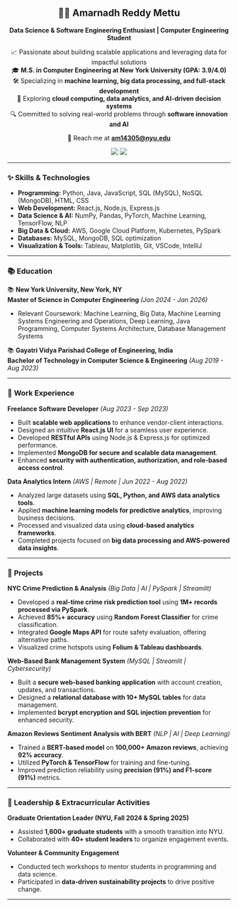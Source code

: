<div align="center">

## 👨‍💻 Amarnadh Reddy Mettu  
**Data Science & Software Engineering Enthusiast | Computer Engineering Student**  

📈 Passionate about building scalable applications and leveraging data for impactful solutions  
🎓 **M.S. in Computer Engineering at New York University (GPA: 3.9/4.0)**  
🛠️ Specializing in **machine learning, big data processing, and full-stack development**  
🚀 Exploring **cloud computing, data analytics, and AI-driven decision systems**  
🔍 Committed to solving real-world problems through **software innovation and AI**  

📩 Reach me at **[am14305@nyu.edu](mailto:am14305@nyu.edu)**  

<a href="https://www.linkedin.com/in/amarnadhreddymettu/" target="_blank"><img src="https://img.shields.io/badge/LinkedIn-0A66C2?style=for-the-badge&logo=linkedin&logoColor=white"></a>
<a href="https://leetcode.com/u/amarnadh145/" target="_blank"><img src="https://img.shields.io/badge/LeetCode-FFA116?style=for-the-badge&logo=leetcode&logoColor=white"></a>

</div>

---

### ✨ **Skills & Technologies**  
- **Programming:** Python, Java, JavaScript, SQL (MySQL), NoSQL (MongoDB), HTML, CSS  
- **Web Development:** React.js, Node.js, Express.js
- **Data Science & AI:** NumPy, Pandas, PyTorch, Machine Learning, TensorFlow, NLP  
- **Big Data & Cloud:** AWS, Google Cloud Platform, Kubernetes, PySpark  
- **Databases:** MySQL, MongoDB, SQL optimization  
- **Visualization & Tools:** Tableau, Matplotlib, Git, VSCode, IntelliJ  

---

### 📚 **Education**  
📚 **New York University, New York, NY**  
**Master of Science in Computer Engineering** *(Jan 2024 - Jan 2026)*  
- Relevant Coursework: Machine Learning, Big Data, Machine Learning Systems Engineering and Operations, Deep Learning, Java Programming, Computer Systems Architecture, Database Management Systems  

📚 **Gayatri Vidya Parishad College of Engineering, India**  
**Bachelor of Technology in Computer Science & Engineering** *(Aug 2019 - Aug 2023)*  

---

### 💼 **Work Experience**  

**Freelance Software Developer** *(Aug 2023 - Sep 2023)*  
- Built **scalable web applications** to enhance vendor-client interactions.  
- Designed an intuitive **React.js UI** for a seamless user experience.  
- Developed **RESTful APIs** using Node.js & Express.js for optimized performance.  
- Implemented **MongoDB for secure and scalable data management**.  
- Enhanced **security with authentication, authorization, and role-based access control**.  

**Data Analytics Intern** *(AWS | Remote | Jun 2022 - Aug 2022)*  
- Analyzed large datasets using **SQL, Python, and AWS data analytics tools**.  
- Applied **machine learning models for predictive analytics**, improving business decisions.  
- Processed and visualized data using **cloud-based analytics frameworks**.  
- Completed projects focused on **big data processing and AWS-powered data insights**.  

---

### 🌟 **Projects**  

**NYC Crime Prediction & Analysis** *(Big Data | AI | PySpark | Streamlit)*  
- Developed a **real-time crime risk prediction tool** using **1M+ records processed via PySpark**.  
- Achieved **85%+ accuracy** using **Random Forest Classifier** for crime classification.  
- Integrated **Google Maps API** for route safety evaluation, offering alternative paths.  
- Visualized crime hotspots using **Folium & Tableau dashboards**.  

**Web-Based Bank Management System** *(MySQL | Streamlit | Cybersecurity)*  
- Built a **secure web-based banking application** with account creation, updates, and transactions.  
- Designed a **relational database with 10+ MySQL tables** for data management.  
- Implemented **bcrypt encryption and SQL injection prevention** for enhanced security.  

**Amazon Reviews Sentiment Analysis with BERT** *(NLP | AI | Deep Learning)*  
- Trained a **BERT-based model** on **100,000+ Amazon reviews**, achieving **92% accuracy**.  
- Utilized **PyTorch & TensorFlow** for training and fine-tuning.  
- Improved prediction reliability using **precision (91%) and F1-score (91%)** metrics.  

---

### 💪 **Leadership & Extracurricular Activities**  

**Graduate Orientation Leader (NYU, Fall 2024 & Spring 2025)**  
- Assisted **1,600+ graduate students** with a smooth transition into NYU.  
- Collaborated with **40+ student leaders** to organize engagement events.  

**Volunteer & Community Engagement**  
- Conducted tech workshops to mentor students in programming and data science.  
- Participated in **data-driven sustainability projects** to drive positive change.  

---
